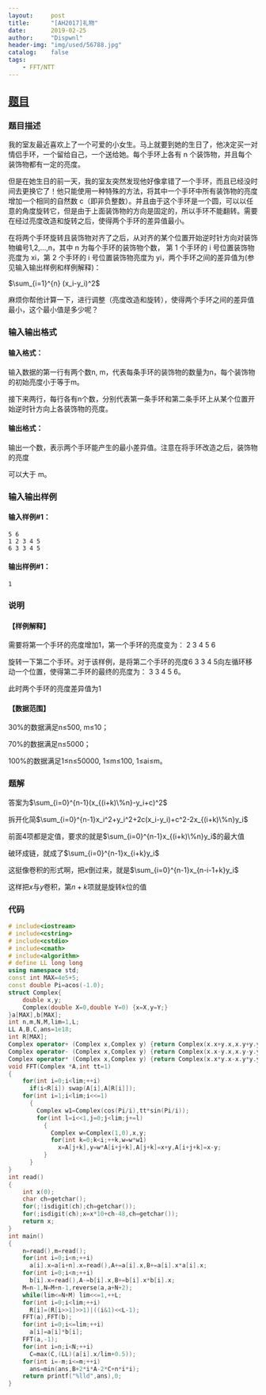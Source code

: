 ```yaml
---
layout:		post
title:		"[AH2017]礼物"
date:		2019-02-25
author:		"Dispwnl"
header-img:	"img/used/56788.jpg"
catalog:	false
tags:
    - FFT/NTT
---
```

## [题目](https://www.luogu.org/problemnew/show/P3723)
### 题目描述
我的室友最近喜欢上了一个可爱的小女生。马上就要到她的生日了，他决定买一对情侣手环，一个留给自己，一个送给她。每个手环上各有 n 个装饰物，并且每个装饰物都有一定的亮度。

但是在她生日的前一天，我的室友突然发现他好像拿错了一个手环，而且已经没时间去更换它了！他只能使用一种特殊的方法，将其中一个手环中所有装饰物的亮度增加一个相同的自然数 c（即非负整数）。并且由于这个手环是一个圆，可以以任意的角度旋转它，但是由于上面装饰物的方向是固定的，所以手环不能翻转。需要在经过亮度改造和旋转之后，使得两个手环的差异值最小。

在将两个手环旋转且装饰物对齐了之后，从对齐的某个位置开始逆时针方向对装饰物编号1,2,…,n，其中 n 为每个手环的装饰物个数， 第 1 个手环的 i 号位置装饰物亮度为 xi，第 2 个手环的 i 号位置装饰物亮度为 yi，两个手环之间的差异值为(参见输入输出样例和样例解释)：

$\sum_{i=1}^{n} (x_i-y_i)^2$

麻烦你帮他计算一下，进行调整（亮度改造和旋转），使得两个手环之间的差异值最小，这个最小值是多少呢？

### 输入输出格式
#### 输入格式：
输入数据的第一行有两个数n, m，代表每条手环的装饰物的数量为n，每个装饰物的初始亮度小于等于m。

接下来两行，每行各有n个数，分别代表第一条手环和第二条手环上从某个位置开始逆时针方向上各装饰物的亮度。

#### 输出格式：
输出一个数，表示两个手环能产生的最小差异值。注意在将手环改造之后，装饰物的亮度

可以大于 m。

### 输入输出样例
#### 输入样例#1： 
```plain
5 6
1 2 3 4 5
6 3 3 4 5
```
#### 输出样例#1： 
```plain
1
```
### 说明
#### 【样例解释】

需要将第一个手环的亮度增加1，第一个手环的亮度变为： 2 3 4 5 6

旋转一下第二个手环。对于该样例，是将第二个手环的亮度6 3 3 4 5向左循环移动一个位置，使得第二手环的最终的亮度为： 3 3 4 5 6。

此时两个手环的亮度差异值为1

#### 【数据范围】

30%的数据满足n≤500, m≤10；

70%的数据满足n≤5000；

100%的数据满足1≤n≤50000, 1≤m≤100, 1≤ai≤m。

### 题解

答案为$\sum_{i=0}^{n-1}(x_{(i+k)\%n}-y_i+c)^2​$

拆开化简$\sum_{i=0}^{n-1}x_i^2+y_i^2+2c(x_i-y_i)+c^2-2x_{(i+k)\%n}y_i$

前面$4​$项都是定值，要求的就是$\sum_{i=0}^{n-1}x_{(i+k)\%n}y_i​$的最大值

破环成链，就成了$\sum_{i=0}^{n-1}x_{i+k}y_i$

这挺像卷积的形式啊，把$x$倒过来，就是$\sum_{i=0}^{n-1}x_{n-i-1+k}y_i$

这样把$x$与$y$卷积，第$n+k$项就是旋转$k$位的值

### 代码

```c++
# include<iostream>
# include<cstring>
# include<cstdio>
# include<cmath>
# include<algorithm>
# define LL long long
using namespace std;
const int MAX=4e5+5;
const double Pi=acos(-1.0);
struct Complex{
	double x,y;
	Complex(double X=0,double Y=0) {x=X,y=Y;}
}a[MAX],b[MAX];
int n,m,N,M,lim=1,L;
LL A,B,C,ans=1e18;
int R[MAX];
Complex operator+ (Complex x,Complex y) {return Complex(x.x+y.x,x.y+y.y);}
Complex operator- (Complex x,Complex y) {return Complex(x.x-y.x,x.y-y.y);}
Complex operator* (Complex x,Complex y) {return Complex(x.x*y.x-x.y*y.y,x.y*y.x+x.x*y.y);}
void FFT(Complex *A,int tt=1)
{
	for(int i=0;i<lim;++i)
	  if(i<R[i]) swap(A[i],A[R[i]]);
	for(int i=1;i<lim;i<<=1)
	  {
	  	Complex w1=Complex(cos(Pi/i),tt*sin(Pi/i));
	  	for(int l=i<<1,j=0;j<lim;j+=l)
	  	  {
	  	  	Complex w=Complex(1,0),x,y;
	  	  	for(int k=0;k<i;++k,w=w*w1)
	  	  	  x=A[j+k],y=w*A[i+j+k],A[j+k]=x+y,A[i+j+k]=x-y;
		  }
	  }
}
int read()
{
	int x(0);
	char ch=getchar();
	for(;!isdigit(ch);ch=getchar());
	for(;isdigit(ch);x=x*10+ch-48,ch=getchar());
	return x;
}
int main()
{
	n=read(),m=read();
	for(int i=0;i<n;++i)
	  a[i].x=a[i+n].x=read(),A+=a[i].x,B+=a[i].x*a[i].x;
	for(int i=0;i<n;++i)
	  b[i].x=read(),A-=b[i].x,B+=b[i].x*b[i].x;
	M=n-1,N=M+n-1,reverse(a,a+N+2);
	while(lim<=N+M) lim<<=1,++L;
	for(int i=0;i<lim;++i)
	  R[i]=(R[i>>1]>>1)|((i&1)<<L-1);
	FFT(a),FFT(b);
	for(int i=0;i<=lim;++i)
	  a[i]=a[i]*b[i];
	FFT(a,-1);
	for(int i=n;i<N;++i)
	  C=max(C,(LL)(a[i].x/lim+0.5));
	for(int i=-m;i<=m;++i)
	  ans=min(ans,B+2*i*A-2*C+n*i*i);
	return printf("%lld",ans),0;
}
```

